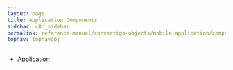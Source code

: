 ```yaml
---
layout: page
title: Application Components
sidebar: c8o_sidebar
permalink: reference-manual/convertigo-objects/mobile-application/components/application-components/
topnav: topnavobj
---
```

* [Application](application/)
